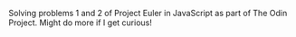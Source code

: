 Solving problems 1 and 2 of Project Euler in JavaScript as part of The Odin Project. Might do more if I get curious!